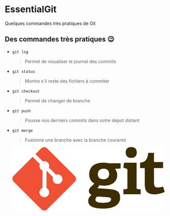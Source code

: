 # EssentialGit
Quelques commandes très pratiques de Git

## Des commandes très pratiques :wink:

* ``` git log ``` 
  > Permet de visualiser le journal des commits
  
* ``` git status ```
  > Montre s'il reste des fichiers à commiter
  
* ``` git checkout ```
  > Permet de changer de branche
  
* ``` git push ```
  > Pousse nos derniers commits dans notre dépot distant
  
* ``` git merge ```
  > Fusionne une branche avec la branche courante
  
  ![Git logo](git.png)
